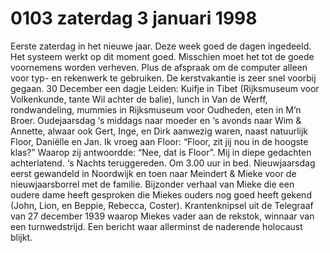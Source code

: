 # 0103 zaterdag 3 januari 1998
Eerste zaterdag in het nieuwe jaar. Deze week goed de dagen ingedeeld. Het systeem werkt op dit moment goed. Misschien moet het tot de goede voornemens worden verheven. Plus de afspraak om de computer alleen voor typ- en rekenwerk te gebruiken. De kerstvakantie is zeer snel voorbij gegaan. 30 December een dagje Leiden: Kuifje in Tibet (Rijksmuseum voor Volkenkunde, tante Wil achter de balie), lunch in Van de Werff, rondwandeling, mummies in Rijksmuseum voor Oudheden, eten in M’n Broer. Oudejaarsdag ‘s middags naar moeder en ‘s avonds naar Wim & Annette, alwaar ook Gert, Inge, en Dirk aanwezig waren, naast natuurlijk Floor, Daniëlle en Jan. Ik vroeg aan Floor: “Floor, zit jij nou in de hoogste klas?” Waarop zij antwoordde: “Nee, dat is Floor”. Mij in diepe gedachten achterlatend. ‘s Nachts teruggereden. Om 3.00 uur in bed. Nieuwjaarsdag eerst gewandeld in Noordwijk en toen naar Meindert & Mieke voor de nieuwjaarsborrel met de familie. Bijzonder verhaal van Mieke die een oudere dame heeft gesproken die Miekes ouders nog goed heeft gekend (John, Lion,  en Beppie, Rebecca, Coster). Krantenknipsel uit de Telegraaf van 27 december 1939 waarop Miekes vader aan de rekstok, winnaar van een turnwedstrijd. Een bericht waar allerminst de naderende holocaust blijkt.